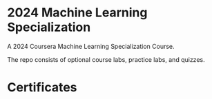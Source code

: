 # 2024 Machine Learning Specialization

A 2024 Coursera Machine Learning Specialization Course. 

The repo consists of optional course labs, practice labs, and quizzes.

# Certificates
